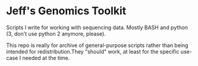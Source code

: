 # Jeff's Genomics Toolkit
Scripts I write for working with sequencing data. Mostly BASH and python (3, don't use python 2 anymore, please).

This repo is really for archive of general-purpose scripts rather than being intended for redistribution.They "should" work, at least for the specific use-case I needed at the time.
